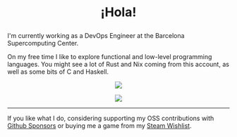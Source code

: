 
<h1>
  <p align="center">
    ¡Hola!
  </p>
</h1>

I'm currently working as a DevOps Engineer at the Barcelona Supercomputing Center. 

On my free time I like to explore functional and low-level programming languages. You might see a lot of Rust and Nix coming from this account, as well as some bits of C and Haskell.

<p align="center">
  <img src="https://komarev.com/ghpvc/?username=viperML" />
</p>

<p align="center">  
  <img src="https://github-readme-stats.vercel.app/api?username=viperML&show_icons=true" />
</p>

---

If you like what I do, considering supporting my OSS contributions with [Github Sponsors](https://github.com/sponsors/viperML) or buying me a game from my [Steam Wishlist](https://store.steampowered.com/wishlist/profiles/76561198134385580#sort=salesrank).
